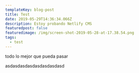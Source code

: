 ```yaml
---
templateKey: blog-post
title: Test
date: 2019-05-29T14:36:34.066Z
description: Estoy probando Netlify CMS
featuredpost: false
featuredimage: /img/screen-shot-2019-05-28-at-17.38.54.png
tags:
  - test
---
```

todo lo mejor que pueda pasar 



asdasdasdasdasdasdasdasd
